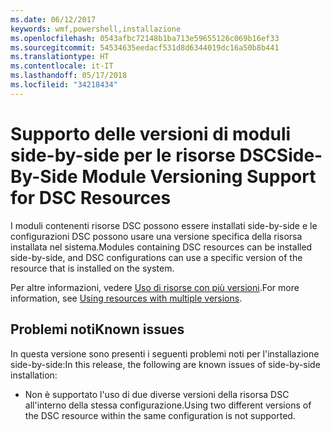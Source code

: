 ```yaml
---
ms.date: 06/12/2017
keywords: wmf,powershell,installazione
ms.openlocfilehash: 0543afbc72148b1ba713e59655126c069b16ef33
ms.sourcegitcommit: 54534635eedacf531d8d6344019dc16a50b8b441
ms.translationtype: HT
ms.contentlocale: it-IT
ms.lasthandoff: 05/17/2018
ms.locfileid: "34218434"
---
```

# <a name="side-by-side-module-versioning-support-for-dsc-resources"></a><span data-ttu-id="6333f-102">Supporto delle versioni di moduli side-by-side per le risorse DSC</span><span class="sxs-lookup"><span data-stu-id="6333f-102">Side-By-Side Module Versioning Support for DSC Resources</span></span>

<span data-ttu-id="6333f-103">I moduli contenenti risorse DSC possono essere installati side-by-side e le configurazioni DSC possono usare una versione specifica della risorsa installata nel sistema.</span><span class="sxs-lookup"><span data-stu-id="6333f-103">Modules containing DSC resources can be installed side-by-side, and DSC configurations can use a specific version of the resource that is installed on the system.</span></span>

<span data-ttu-id="6333f-104">Per altre informazioni, vedere [Uso di risorse con più versioni](https://msdn.microsoft.com/powershell/dsc/sxsresource).</span><span class="sxs-lookup"><span data-stu-id="6333f-104">For more information, see [Using resources with multiple versions](https://msdn.microsoft.com/powershell/dsc/sxsresource).</span></span>

## <a name="known-issues"></a><span data-ttu-id="6333f-105">Problemi noti</span><span class="sxs-lookup"><span data-stu-id="6333f-105">Known issues</span></span>

<span data-ttu-id="6333f-106">In questa versione sono presenti i seguenti problemi noti per l'installazione side-by-side:</span><span class="sxs-lookup"><span data-stu-id="6333f-106">In this release, the following are known issues of side-by-side installation:</span></span>

-   <span data-ttu-id="6333f-107">Non è supportato l'uso di due diverse versioni della risorsa DSC all'interno della stessa configurazione.</span><span class="sxs-lookup"><span data-stu-id="6333f-107">Using two different versions of the DSC resource within the same configuration is not supported.</span></span>
